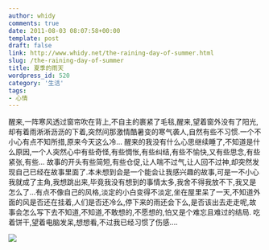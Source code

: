 ```yaml
---
author: whidy
comments: true
date: 2011-08-03 08:07:58+00:00
template: post
draft: false
link: http://www.whidy.net/the-raining-day-of-summer.html
slug: /the-raining-day-of-summer
title: 夏季的雨天
wordpress_id: 520
category: '生活'
tags:
- 心情
---
```


醒来,一阵寒风透过窗帘吹在背上,不自主的裹紧了毛毯,醒来,望着窗外没有了阳光,却有着雨淅淅沥沥的下着,突然间那激情酷暑变的寒气袭人,自然有些不习惯.一个不小心有点不知所措,原来今天这么冷... 醒来的我没有什么心思继续睡了,不知道是什么原因,一个人突然心中有些奇怪,有些惆怅,有些纠结,有些不愉快,又有些思念,有些紧张,有些... 故事的开头有些简短,有些仓促,让人喘不过气,让人回不过神,却突然发现自己已经在故事里面了.本未想到会是一个能会让我感兴趣的故事,可是一不小心我就成了主角,我想跳出来,毕竟我没有想到的事情太多,我舍不得我放不下,我又是怎么了...有点不像自己的风格,淡定的小白变得不淡定,坐在屋里呆了一天,不知道外面的风是否还在挂着,人们是否还冷么,停下来的雨还会下么,是否该出去走走呢,故事会怎么写下去不知道,不知道,不敢想的,不愿想的,怕又是个难忘且难过的结局. 吃着饼干,望着电脑发呆,想想看,不过我已经习惯了伤感....

![](https://www.whidy.net/wp-content/uploads/2011/08/DSC_0189-375x500.jpg)
